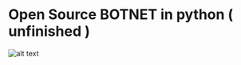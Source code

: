 #          Open Source BOTNET in python ( unfinished )

![alt text](https://cdn.discordapp.com/attachments/1187363712764485745/1188829514386653214/New_Project.png)
